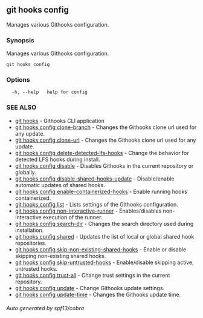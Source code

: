 ## git hooks config

Manages various Githooks configuration.

### Synopsis

Manages various Githooks configuration.

```
git hooks config
```

### Options

```
  -h, --help   help for config
```

### SEE ALSO

* [git hooks](git_hooks.md)	 - Githooks CLI application
* [git hooks config clone-branch](git_hooks_config_clone-branch.md)	 - Changes the Githooks clone url used for any update.
* [git hooks config clone-url](git_hooks_config_clone-url.md)	 - Changes the Githooks clone url used for any update.
* [git hooks config delete-detected-lfs-hooks](git_hooks_config_delete-detected-lfs-hooks.md)	 - Change the behavior for detected LFS hooks during install.
* [git hooks config disable](git_hooks_config_disable.md)	 - Disables Githooks in the current repository or globally.
* [git hooks config disable-shared-hooks-update](git_hooks_config_disable-shared-hooks-update.md)	 - Disable/enable automatic updates of shared hooks.
* [git hooks config enable-containerized-hooks](git_hooks_config_enable-containerized-hooks.md)	 - Enable running hooks containerized.
* [git hooks config list](git_hooks_config_list.md)	 - Lists settings of the Githooks configuration.
* [git hooks config non-interactive-runner](git_hooks_config_non-interactive-runner.md)	 - Enables/disables non-interactive execution of the runner.
* [git hooks config search-dir](git_hooks_config_search-dir.md)	 - Changes the search directory used during installation.
* [git hooks config shared](git_hooks_config_shared.md)	 - Updates the list of local or global shared hook repositories.
* [git hooks config skip-non-existing-shared-hooks](git_hooks_config_skip-non-existing-shared-hooks.md)	 - Enable or disable skipping non-existing shared hooks.
* [git hooks config skip-untrusted-hooks](git_hooks_config_skip-untrusted-hooks.md)	 - Enable/disable skipping active, untrusted hooks.
* [git hooks config trust-all](git_hooks_config_trust-all.md)	 - Change trust settings in the current repository.
* [git hooks config update](git_hooks_config_update.md)	 - Change Githooks update settings.
* [git hooks config update-time](git_hooks_config_update-time.md)	 - Changes the Githooks update time.

###### Auto generated by spf13/cobra 
